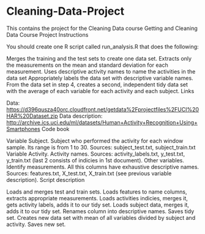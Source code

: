 # Cleaning-Data-Project
This contains the project for the Cleaning Data course
Getting and Cleaning Data Course Project
Instructions

You should create one R script called run_analysis.R that does the following:

Merges the training and the test sets to create one data set.
Extracts only the measurements on the mean and standard deviation for each measurement.
Uses descriptive activity names to name the activities in the data set
Appropriately labels the data set with descriptive variable names.
From the data set in step 4, creates a second, independent tidy data set with the average of each variable for each activity and each subject.
Links

Data: https://d396qusza40orc.cloudfront.net/getdata%2Fprojectfiles%2FUCI%20HAR%20Dataset.zip
Data description: http://archive.ics.uci.edu/ml/datasets/Human+Activity+Recognition+Using+Smartphones
Code book

Variable Subject. Subject who performed the activity for each window sample. Its range is from 1 to 30. Sources: subject_test.txt, subject_train.txt
Variable Activity. Activity names. Sources: activity_labels.txt, y_test.txt, y_train.txt (last 2 consists of indicies in 1st document).
Other variables. Identify measurements. All this columns have exhaustive descriptive names. Sources: features.txt, X_test.txt, X_train.txt (see previous variable description).
Script description

Loads and merges test and train sets.
Loads features to name columns, extracts appropriate measurements.
Loads activities indicies, merges it, gets activity labels, adds it to our tidy set.
Loads subject data, merges it, adds it to our tidy set.
Renames column into descriptive names.
Saves tidy set.
Creates new data set with mean of all variables divided by subject and activity.
Saves new set.
